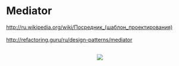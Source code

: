 <h1>Mediator</h1>

<http://ru.wikipedia.org/wiki/Посредник_(шаблон_проектирования)>
<br/>
<br/>
<http://refactoring.guru/ru/design-patterns/mediator>
<br/>
<br/>
<p align="center">
  <img src="https://ru.wikipedia.org/wiki/Посредник_(шаблон_проектирования)#/media/File:Mediator_design_pattern.png"/>
</p>